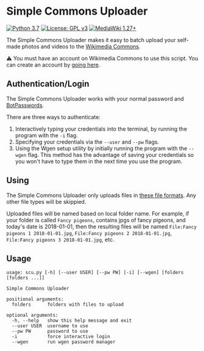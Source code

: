 # Simple Commons Uploader
[![Python 3.7](https://upload.wikimedia.org/wikipedia/commons/f/fc/Blue_Python_3.7_Shield_Badge.svg)](https://www.python.org)
[![License: GPL v3](https://upload.wikimedia.org/wikipedia/commons/8/86/GPL_v3_Blue_Badge.svg)](https://www.gnu.org/licenses/gpl-3.0.en.html)
[![MediaWiki 1.27+](https://upload.wikimedia.org/wikipedia/commons/2/2c/MediaWiki_1.27%2B_Blue_Badge.svg)](https://www.mediawiki.org/wiki/MediaWiki)

The Simple Commons Uploader makes it easy to batch upload your self-made photos and videos to the [Wikimedia Commons](https://commons.wikimedia.org/wiki/Main_Page).

⚠️ You must have an account on Wikimedia Commons to use this script.  You can create an account by [going here](https://commons.wikimedia.org/wiki/Special:CreateAccount).


## Authentication/Login
The Simple Commons Uploader works with your normal password and [BotPasswords](https://commons.wikimedia.org/wiki/Special:BotPasswords).  

There are three ways to authenticate:
1. Interactively typing your credentials into the terminal, by running the program with the `-i` flag.
2. Specifying your credentials via the `--user` and `--pw` flags.
3. Using the Wgen setup utility by initially running the program with the `--wgen` flag.  This method has the advantage of saving your credentials so you won't have to type them in the next time you use the program.


## Using
The Simple Commons Uploader only uploads files in [these file formats](https://commons.wikimedia.org/wiki/Commons:File_types).  Any other file types will be skippied.

Uploaded files will be named based on local folder name.  For example, if your folder is called `Fancy pigeons`, contains jpgs of fancy pigeons, and today's date is 2018-01-01, then the resulting files will be named `File:Fancy pigeons 1 2018-01-01.jpg`, `File:Fancy pigeons 2 2018-01-01.jpg`, `File:Fancy pigeons 3 2018-01-01.jpg`, etc.


## Usage
```
usage: scu.py [-h] [--user USER] [--pw PW] [-i] [--wgen] [folders [folders ...]]

Simple Commons Uploader

positional arguments:
  folders      folders with files to upload

optional arguments:
  -h, --help   show this help message and exit
  --user USER  username to use
  --pw PW      password to use
  -i           force interactive login
  --wgen       run wgen password manager
```